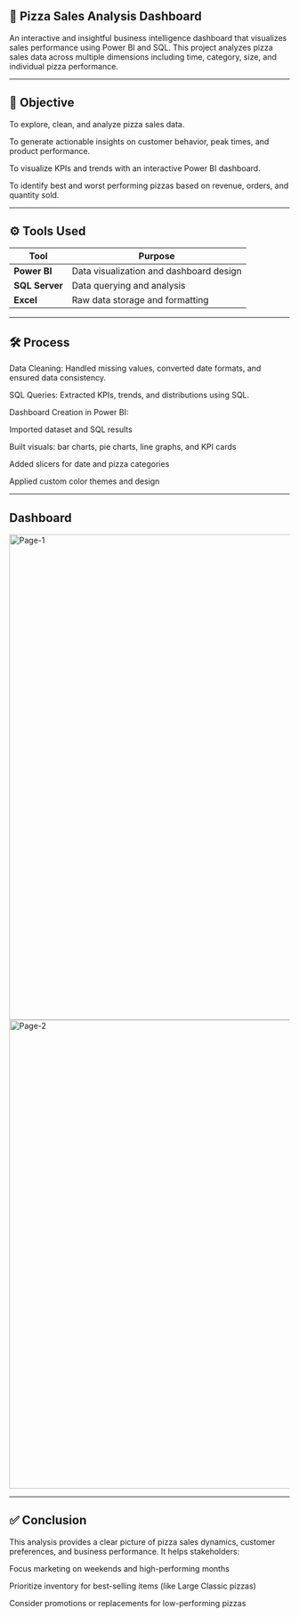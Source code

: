 ## 🍕 Pizza Sales Analysis Dashboard
An interactive and insightful business intelligence dashboard that visualizes sales performance using Power BI and SQL. This project analyzes pizza sales data across multiple dimensions including time, category, size, and individual pizza performance.

---

## 🎯 Objective
To explore, clean, and analyze pizza sales data.

To generate actionable insights on customer behavior, peak times, and product performance.

To visualize KPIs and trends with an interactive Power BI dashboard.

To identify best and worst performing pizzas based on revenue, orders, and quantity sold.

---

## ⚙️ Tools Used
| Tool           | Purpose                                 |
| -------------- | --------------------------------------- |
| **Power BI**   | Data visualization and dashboard design |
| **SQL Server** | Data querying and analysis              |
| **Excel**      | Raw data storage and formatting         |

---

## 🛠️ Process
Data Cleaning: Handled missing values, converted date formats, and ensured data consistency.

SQL Queries: Extracted KPIs, trends, and distributions using SQL.

Dashboard Creation in Power BI:

Imported dataset and SQL results

Built visuals: bar charts, pie charts, line graphs, and KPI cards

Added slicers for date and pizza categories

Applied custom color themes and design

---

## Dashboard

<img width="1586" height="872" alt="Page-1" src="https://github.com/user-attachments/assets/2ea6c011-142c-4ba2-af74-1e617c47e778" />

<img width="1592" height="842" alt="Page-2" src="https://github.com/user-attachments/assets/118be70d-e410-4331-a7ed-279260e445bc" />

---

## ✅ Conclusion
This analysis provides a clear picture of pizza sales dynamics, customer preferences, and business performance. It helps stakeholders:

Focus marketing on weekends and high-performing months

Prioritize inventory for best-selling items (like Large Classic pizzas)

Consider promotions or replacements for low-performing pizzas


